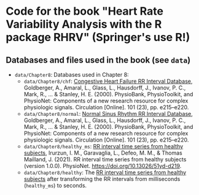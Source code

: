 # Code for the book "Heart Rate Variability Analysis with the R package RHRV" (Springer's use R!)

## Databases and files used in the book (see `data`)
* `data/Chapter8`: Databases used in Chapter 8:
    * `data/Chapter8/chf`: [Congestive Heart Failure RR Interval Database](https://physionet.org/content/chf2db/1.0.0/), Goldberger, A., Amaral, L., Glass, L., Hausdorff, J., Ivanov, P. C., Mark, R., ... & Stanley, H. E. (2000). PhysioBank, PhysioToolkit, and PhysioNet: Components of a new research resource for complex physiologic signals. Circulation [Online]. 101 (23), pp. e215–e220.
    * `data/Chapter8/normal`: [Normal Sinus Rhythm RR Interval Database](https://physionet.org/content/nsr2db/1.0.0/), Goldberger, A., Amaral, L., Glass, L., Hausdorff, J., Ivanov, P. C., Mark, R., ... & Stanley, H. E. (2000). PhysioBank, PhysioToolkit, and PhysioNet: Components of a new research resource for complex physiologic signals. Circulation [Online]. 101 (23), pp. e215–e220.
    * `data/Chapter8/healthy_ms`: [RR interval time series from healthy subjects](https://physionet.org/content/rr-interval-healthy-subjects/1.0.0/), Irurzun, I. M., Garavaglia, L., Defeo, M. M., & Thomas Mailland, J. (2021). RR interval time series from healthy subjects (version 1.0.0). PhysioNet. <https://doi.org/10.13026/51yd-d219>.
    * `data/Chapter8/healthy`: The [RR interval time series from healthy subjects](https://physionet.org/content/rr-interval-healthy-subjects/1.0.0/) after transforming the RR intervals from milliseconds (`healthy_ms`) to seconds.
